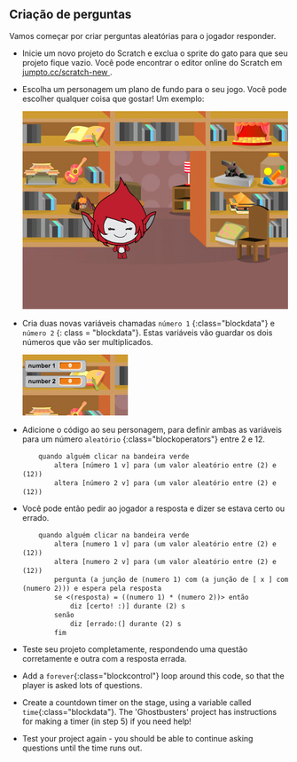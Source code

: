## Criação de perguntas

Vamos começar por criar perguntas aleatórias para o jogador responder.

+ Inicie um novo projeto do Scratch e exclua o sprite do gato para que seu projeto fique vazio. Você pode encontrar o editor online do Scratch em <a href="http://jumpto.cc/scratch-new" target="_blank"> jumpto.cc/scratch-new </a>.

+ Escolha um personagem um plano de fundo para o seu jogo. Você pode escolher qualquer coisa que gostar! Um exemplo:
    
    ![screenshot](images/brain-setting.png)

+ Cria duas novas variáveis ​​chamadas `número 1` {:class="blockdata"} e `número 2` {: class = "blockdata"}. Estas variáveis vão ​​guardar os dois números que vão ser multiplicados.
    
    ![screenshot](images/brain-variables.png)

+ Adicione o código ao seu personagem, para definir ambas as variáveis ​​para um número `aleatório` {:class="blockoperators"} entre 2 e 12.
    
    ```blocks
        quando alguém clicar na bandeira verde
            altera [número 1 v] para (um valor aleatório entre (2) e (12))
            altera [número 2 v] para (um valor aleatório entre (2) e (12))
    ```

+ Você pode então pedir ao jogador a resposta e dizer se estava certo ou errado.
    
    ```blocks
        quando alguém clicar na bandeira verde
            altera [numero 1 v] para (um valor aleatório entre (2) e (12))
            altera [numero 2 v] para (um valor aleatório entre (2) e (12))
            pergunta (a junção de (numero 1) com (a junção de [ x ] com (numero 2))) e espera pela resposta
            se <(resposta) = ((numero 1) * (numero 2))> então 
                diz [certo! :)] durante (2) s
            senão
                diz [errado:(] durante (2) s
            fim
    ```

+ Teste seu projeto completamente, respondendo uma questão corretamente e outra com a resposta errada.

+ Add a `forever`{:class="blockcontrol"} loop around this code, so that the player is asked lots of questions.

+ Create a countdown timer on the stage, using a variable called `time`{:class="blockdata"}. The 'Ghostbusters' project has instructions for making a timer (in step 5) if you need help!

+ Test your project again - you should be able to continue asking questions until the time runs out.
